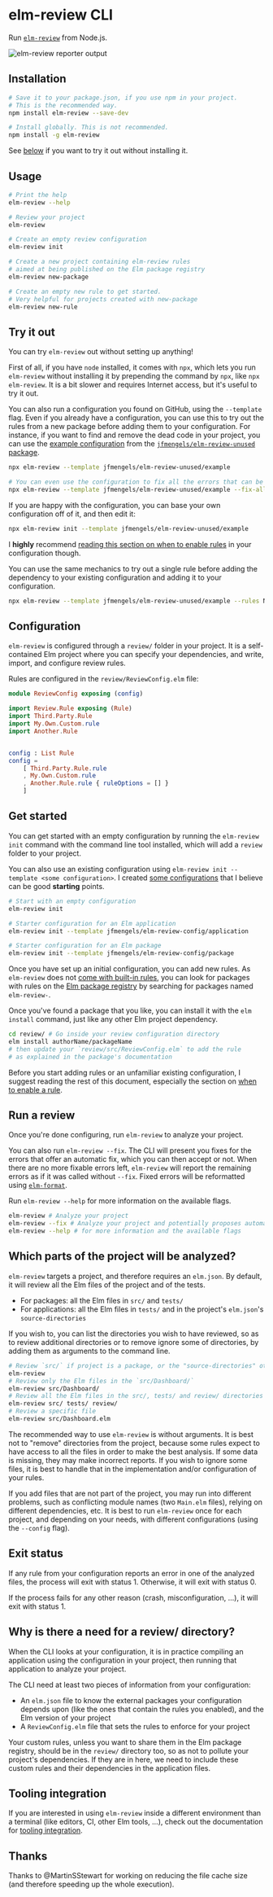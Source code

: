 # elm-review CLI

Run [`elm-review`] from Node.js.

![elm-review reporter output](https://github.com/jfmengels/node-elm-review/blob/v2.10.3/documentation/images/elm-review-report.png?raw=true)

## Installation

```bash
# Save it to your package.json, if you use npm in your project.
# This is the recommended way.
npm install elm-review --save-dev

# Install globally. This is not recommended.
npm install -g elm-review
```

See [below](#try-it-out) if you want to try it out without installing it.

## Usage

```bash
# Print the help
elm-review --help

# Review your project
elm-review

# Create an empty review configuration
elm-review init

# Create a new project containing elm-review rules
# aimed at being published on the Elm package registry
elm-review new-package

# Create an empty new rule to get started.
# Very helpful for projects created with new-package
elm-review new-rule
```

## Try it out

You can try `elm-review` out without setting up anything!

First of all, if you have `node` installed, it comes with `npx`, which lets you run `elm-review` without installing it by prepending the command by `npx`, like `npx elm-review`. It is a bit slower and requires Internet access, but it's useful to try it out.

You can also run a configuration you found on GitHub, using the `--template` flag. Even if you already have a configuration, you can use this to try out the rules from a new package before adding them to your configuration.
For instance, if you want to find and remove the dead code in your project, you can use the [example configuration](https://github.com/jfmengels/elm-review-unused/tree/master/example) from the [`jfmengels/elm-review-unused` package](https://package.elm-lang.org/packages/jfmengels/elm-review-unused/latest/).

```bash
npx elm-review --template jfmengels/elm-review-unused/example

# You can even use the configuration to fix all the errors that can be auto-fixed.
npx elm-review --template jfmengels/elm-review-unused/example --fix-all
```

If you are happy with the configuration, you can base your own configuration off of it, and then edit it:

```bash
npx elm-review init --template jfmengels/elm-review-unused/example
```

I **highly** recommend [reading this section on when to enable rules](https://package.elm-lang.org/packages/jfmengels/elm-review/latest/#when-to-write-or-enable-a-rule) in your configuration though.

You can use the same mechanics to try out a single rule before adding the dependency to your existing configuration and adding it to your configuration.

```bash
npx elm-review --template jfmengels/elm-review-unused/example --rules NoUnused.Variables
```

## Configuration

`elm-review` is configured through a `review/` folder in your project. It is a self-contained Elm project where you can
specify your dependencies, and write, import, and configure review rules.

Rules are configured in the `review/ReviewConfig.elm` file:

```elm
module ReviewConfig exposing (config)

import Review.Rule exposing (Rule)
import Third.Party.Rule
import My.Own.Custom.rule
import Another.Rule


config : List Rule
config =
    [ Third.Party.Rule.rule
    , My.Own.Custom.rule
    , Another.Rule.rule { ruleOptions = [] }
    ]
```

## Get started

You can get started with an empty configuration by running the `elm-review init` command with the command line tool installed,
which will add a `review` folder to your project.

You can also use an existing configuration using `elm-review init --template <some configuration>`.
I created [some configurations](https://github.com/jfmengels/elm-review-config) that I believe can be good **starting** points.

```bash
# Start with an empty configuration
elm-review init

# Starter configuration for an Elm application
elm-review init --template jfmengels/elm-review-config/application

# Starter configuration for an Elm package
elm-review init --template jfmengels/elm-review-config/package
```

Once you have set up an initial configuration, you can add new rules. As `elm-review` does not
[come with built-in rules](https://github.com/jfmengels/elm-review/blob/main/documentation/design/no-built-in-rules.md),
you can look for packages with rules on the [Elm package registry](https://package.elm-lang.org/) by searching for packages named `elm-review-`.

Once you've found a package that you like, you can install it with the `elm install` command, just like any other Elm project dependency.

```bash
cd review/ # Go inside your review configuration directory
elm install authorName/packageName
# then update your `review/src/ReviewConfig.elm` to add the rule
# as explained in the package's documentation
```

Before you start adding rules or an unfamiliar existing configuration, I suggest reading the rest of this document, especially the section on [when to enable a rule](#when-to-write-or-enable-a-rule).

## Run a review

Once you're done configuring, run `elm-review` to analyze your project.

You can also run `elm-review --fix`. The CLI will present you fixes for the errors that offer an automatic fix, which you can then accept or not. When there are no more fixable errors left, `elm-review` will report the remaining errors as if it was called without `--fix`. Fixed errors will be reformatted using [`elm-format`].

Run `elm-review --help` for more information on the available flags.

```bash
elm-review # Analyze your project
elm-review --fix # Analyze your project and potentially proposes automatic fixes
elm-review --help # for more information and the available flags
```

## Which parts of the project will be analyzed?

`elm-review` targets a project, and therefore requires an `elm.json`. By default, it will review all the Elm files of the project and of the tests.

- For packages: all the Elm files in `src/` and `tests/`
- For applications: all the Elm files in `tests/` and in the project's `elm.json`'s `source-directories`

If you wish to, you can list the directories you wish to have reviewed, so as to review additional directories or to remove ignore some of directories, by adding them as arguments to the command line.

```bash
# Review `src/` if project is a package, or the "source-directories" otherwise, along with `tests/`
elm-review
# Review only the Elm files in the `src/Dashboard/`
elm-review src/Dashboard/
# Review all the Elm files in the src/, tests/ and review/ directories
elm-review src/ tests/ review/
# Review a specific file
elm-review src/Dashboard.elm
```

The recommended way to use `elm-review` is without arguments. It is best not to "remove" directories from the project, because some rules expect to have access to all the files in order to make the best analysis. If some data is missing, they may make incorrect reports. If you wish to ignore some files, it is best to handle that in the implementation and/or configuration of your rules.

If you add files that are not part of the project, you may run into different problems, such as conflicting module names (two `Main.elm` files), relying on different dependencies, etc. It is best to run `elm-review` once for each project, and depending on your needs, with different configurations (using the `--config` flag).

## Exit status

If any rule from your configuration reports an error in one of the analyzed files, the process will exit with status 1. Otherwise, it will exit with status 0.

If the process fails for any other reason (crash, misconfiguration, ...), it will exit with status 1.

## Why is there a need for a review/ directory?

When the CLI looks at your configuration, it is in practice compiling an application using the configuration in your project, then running that application to analyze your project.

The CLI need at least two pieces of information from your configuration:

- An `elm.json` file to know the external packages your configuration depends upon (like the ones that contain the rules you enabled), and the Elm version of your project
- A `ReviewConfig.elm` file that sets the rules to enforce for your project

Your custom rules, unless you want to share them in the Elm package registry, should be in the `review/` directory too, so as not to pollute your project's dependencies. If they are in here, we need to include these custom rules and their dependencies in the application files.

[`elm-review`]: https://github.com/jfmengels/elm-review
[`elm-format`]: https://github.com/avh4/elm-format

## Tooling integration

If you are interested in using `elm-review` inside a different environment than a terminal (like editors, CI, other Elm tools, ...), check out the documentation for [tooling integration](./documentation/tooling-integration.md).

## Thanks

Thanks to @MartinSStewart for working on reducing the file cache size (and therefore speeding up the whole execution).
